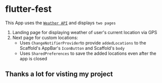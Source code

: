 # flutter-fest

This App uses the [`Weather API`](https://www.weatherapi.com/) and displays `two pages`
  1. Landing page for displaying weather of user's current location via GPS    
  2. Next page for custom locations:
      - Uses `ChangeNotifierProvider`to provide `addedLocations` to the Scaffold's AppBar's `IconButton` and Scaffold's `body`
      - Uses `SharedPreferences` to save the added locations even after the app is closed

## Thanks a lot for visting my project

